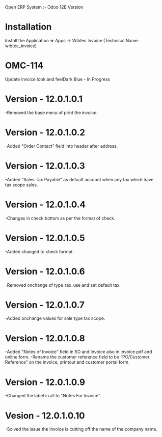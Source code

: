 Open ERP System :- Odoo 12E Version 

Installation 
============
Install the Application => Apps -> Wibtec Invoice (Technical Name: wibtec_invoice)

OMC-114 
====================
Update Invoice look and feelDark Blue - In Progress

Version - 12.0.1.0.1
=========================
-Removed the base menu of print the invoice.

Version - 12.0.1.0.2
=====================
-Added "Order Contact" field into header after address.

Version - 12.0.1.0.3
=====================
-Added "Sales Tax Payable" as default account when any tax which have tax scope sales.

Version - 12.0.1.0.4
========================
-Changes in check bottom as per the format of check.

Version - 12.0.1.0.5
=======================
-Added changed to check format.

Version - 12.0.1.0.6
=====================
-Removed onchange of type_tax_use and set default tax.

Version - 12.0.1.0.7
=====================
-Added onchange values for sale type tax scope.

Version - 12.0.1.0.8
=====================
-Added "Notes of Invoice" field in SO and Invoice also in invoice pdf and online form.
-Rename the customer reference field to be “PO/Customer Reference” on the invoice, printout and customer portal form.

Version - 12.0.1.0.9
=====================
-Changed the label in all to "Notes For Invoice".

Vesion - 12.0.1.0.10
=====================
-Solved the issue the Invoice is cutting off the name of the company name.